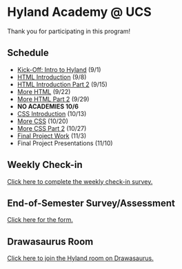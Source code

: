# Hyland Academy @ UCS
Thank you for participating in this program!

## Schedule
- [Kick-Off: Intro to Hyland](IntroHyland/StudentDesc.md) (9/1)
- [HTML Introduction](HtmlIntro/StudentDesc.md) (9/8)
- [HTML Introduction Part 2](HtmlIntro2/StudentDesc.md) (9/15)
- [More HTML](MoreHtml/StudentDesc.md) (9/22)
- [More HTML Part 2](MoreHtml2/StudentDesc.md) (9/29)
- **NO ACADEMIES 10/6**
- [CSS Introduction](CssIntro/StudentDesc.md) (10/13)
- [More CSS](MoreCss/StudentDesc.md) (10/20)
- [More CSS Part 2](MoreCss2/StudentDesc.md) (10/27)
- [Final Project Work](FinalProject/StudentDesc.md) (11/3)
- Final Project Presentations (11/10)

## Weekly Check-in
[Click here to complete the weekly check-in survey.](https://forms.gle/xYMoZGSDPzLRtR4f8)

## End-of-Semester Survey/Assessment
[Click here for the form.](https://forms.gle/v7RrUste1ah3nxz16)

## Drawasaurus Room
[Click here to join the Hyland room on Drawasaurus.](https://drawasaurus.org/room/hyland)
